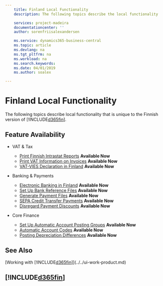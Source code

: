 ```yaml
---
    title: Finland Local Functionality
    description: The following topics describe the local functionality in the Finnish version of Business Central.

    services: project-madeira
    documentationcenter: ''
    author: sorenfriisalexandersen

    ms.service: dynamics365-business-central
    ms.topic: article
    ms.devlang: na
    ms.tgt_pltfrm: na
    ms.workload: na
    ms.search.keywords:
    ms.date: 04/01/2019
    ms.author: soalex

---
```

# Finland Local Functionality
The following topics describe local functionality that is unique to the Finnish version of [!INCLUDE[d365fin](../../includes/d365fin_md.md)].  

## Feature Availability

* VAT & Tax
    * [Print Finnish Intrastat Reports](how-to-print-finnish-intrastat-reports.md) **Available Now**
    * [Print VAT Information on Invoices](how-to-print-vat-information-on-invoices.md) **Available Now**
    * [VAT-VIES Declaration in Finland](vat-vies-declaration-in-finland.md) **Available Now**

* Banking & Payments
    * [Electronic Banking in Finland](electronic-banking-in-finland.md) **Available Now**
    * [Set Up Bank Reference Files](how-to-set-up-bank-reference-files.md) **Available Now**
    * [Generate Payment Files](how-to-generate-payment-files.md) **Available Now**
    * [SEPA Credit Transfer Payments](sepa-credit-transfer-payments.md) **Available Now**
    * [Disregard Payment Discounts](how-to-disregard-payment-discounts.md) **Available Now**

* Core Finance
    * [Set Up Automatic Account Posting Groups](how-to-set-up-automatic-account-posting-groups.md) **Available Now**
    * [Automatic Account Codes](automatic-account-codes.md) **Available Now**
    * [Posting Depreciation Differences](posting-depreciation-differences.md) **Available Now**

## See Also
[Working with [!INCLUDE[d365fin](../../includes/d365fin_md.md)]](../../ui-work-product.md)     

## [!INCLUDE[d365fin](../../includes/free_trial_md.md)]  
